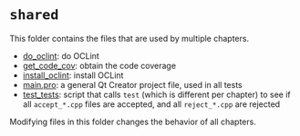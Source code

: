 # `shared`

This folder contains the files that are used by multiple chapters.

 * [do_oclint](do_oclint): do OCLint
 * [get_code_cov](get_code_cov): obtain the code coverage 
 * [install_oclint](install_oclint): install OCLint
 * [main.pro](main.pro): a general Qt Creator project file, used in all tests
 * [test_tests](test_tests): script that calls `test` (which is different per chapter) to see if all `accept_*.cpp` files are accepted, and all `reject_*.cpp` are rejected

Modifying files in this folder changes the behavior of all chapters.
